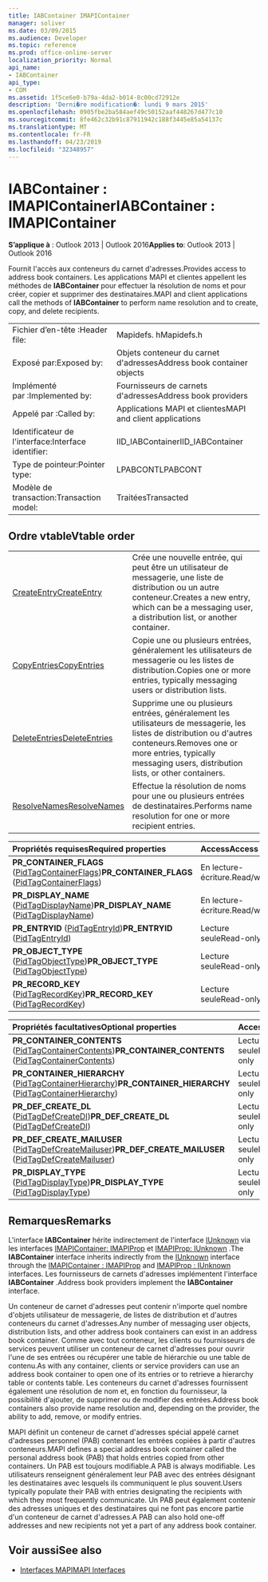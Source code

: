 ```yaml
---
title: IABContainer IMAPIContainer
manager: soliver
ms.date: 03/09/2015
ms.audience: Developer
ms.topic: reference
ms.prod: office-online-server
localization_priority: Normal
api_name:
- IABContainer
api_type:
- COM
ms.assetid: 1f5ce6e0-b79a-4da2-b014-8c00cd72912e
description: 'Derni�re modification�: lundi 9 mars 2015'
ms.openlocfilehash: 0905fbe2ba584aef49c50152aaf448267d477c10
ms.sourcegitcommit: 8fe462c32b91c87911942c188f3445e85a54137c
ms.translationtype: MT
ms.contentlocale: fr-FR
ms.lasthandoff: 04/23/2019
ms.locfileid: "32348957"
---
```

# <a name="iabcontainer--imapicontainer"></a><span data-ttu-id="b8ed4-103">IABContainer : IMAPIContainer</span><span class="sxs-lookup"><span data-stu-id="b8ed4-103">IABContainer : IMAPIContainer</span></span>

<span data-ttu-id="b8ed4-104">**S’applique à** : Outlook 2013 | Outlook 2016</span><span class="sxs-lookup"><span data-stu-id="b8ed4-104">**Applies to**: Outlook 2013 | Outlook 2016</span></span> 
  
<span data-ttu-id="b8ed4-105">Fournit l'accès aux conteneurs du carnet d'adresses.</span><span class="sxs-lookup"><span data-stu-id="b8ed4-105">Provides access to address book containers.</span></span> <span data-ttu-id="b8ed4-106">Les applications MAPI et clientes appellent les méthodes de **IABContainer** pour effectuer la résolution de noms et pour créer, copier et supprimer des destinataires.</span><span class="sxs-lookup"><span data-stu-id="b8ed4-106">MAPI and client applications call the methods of **IABContainer** to perform name resolution and to create, copy, and delete recipients.</span></span> 
  
|||
|:-----|:-----|
|<span data-ttu-id="b8ed4-107">Fichier d’en-tête :</span><span class="sxs-lookup"><span data-stu-id="b8ed4-107">Header file:</span></span>  <br/> |<span data-ttu-id="b8ed4-108">Mapidefs. h</span><span class="sxs-lookup"><span data-stu-id="b8ed4-108">Mapidefs.h</span></span>  <br/> |
|<span data-ttu-id="b8ed4-109">Exposé par:</span><span class="sxs-lookup"><span data-stu-id="b8ed4-109">Exposed by:</span></span>  <br/> |<span data-ttu-id="b8ed4-110">Objets conteneur du carnet d'adresses</span><span class="sxs-lookup"><span data-stu-id="b8ed4-110">Address book container objects</span></span>  <br/> |
|<span data-ttu-id="b8ed4-111">Implémenté par :</span><span class="sxs-lookup"><span data-stu-id="b8ed4-111">Implemented by:</span></span>  <br/> |<span data-ttu-id="b8ed4-112">Fournisseurs de carnets d'adresses</span><span class="sxs-lookup"><span data-stu-id="b8ed4-112">Address book providers</span></span>  <br/> |
|<span data-ttu-id="b8ed4-113">Appelé par :</span><span class="sxs-lookup"><span data-stu-id="b8ed4-113">Called by:</span></span>  <br/> |<span data-ttu-id="b8ed4-114">Applications MAPI et clientes</span><span class="sxs-lookup"><span data-stu-id="b8ed4-114">MAPI and client applications</span></span>  <br/> |
|<span data-ttu-id="b8ed4-115">Identificateur de l'interface:</span><span class="sxs-lookup"><span data-stu-id="b8ed4-115">Interface identifier:</span></span>  <br/> |<span data-ttu-id="b8ed4-116">IID_IABContainer</span><span class="sxs-lookup"><span data-stu-id="b8ed4-116">IID_IABContainer</span></span>  <br/> |
|<span data-ttu-id="b8ed4-117">Type de pointeur:</span><span class="sxs-lookup"><span data-stu-id="b8ed4-117">Pointer type:</span></span>  <br/> |<span data-ttu-id="b8ed4-118">LPABCONT</span><span class="sxs-lookup"><span data-stu-id="b8ed4-118">LPABCONT</span></span>  <br/> |
|<span data-ttu-id="b8ed4-119">Modèle de transaction:</span><span class="sxs-lookup"><span data-stu-id="b8ed4-119">Transaction model:</span></span>  <br/> |<span data-ttu-id="b8ed4-120">Traitées</span><span class="sxs-lookup"><span data-stu-id="b8ed4-120">Transacted</span></span>  <br/> |
   
## <a name="vtable-order"></a><span data-ttu-id="b8ed4-121">Ordre vtable</span><span class="sxs-lookup"><span data-stu-id="b8ed4-121">Vtable order</span></span>

|||
|:-----|:-----|
|[<span data-ttu-id="b8ed4-122">CreateEntry</span><span class="sxs-lookup"><span data-stu-id="b8ed4-122">CreateEntry</span></span>](iabcontainer-createentry.md) <br/> |<span data-ttu-id="b8ed4-123">Crée une nouvelle entrée, qui peut être un utilisateur de messagerie, une liste de distribution ou un autre conteneur.</span><span class="sxs-lookup"><span data-stu-id="b8ed4-123">Creates a new entry, which can be a messaging user, a distribution list, or another container.</span></span>  <br/> |
|[<span data-ttu-id="b8ed4-124">CopyEntries</span><span class="sxs-lookup"><span data-stu-id="b8ed4-124">CopyEntries</span></span>](iabcontainer-copyentries.md) <br/> |<span data-ttu-id="b8ed4-125">Copie une ou plusieurs entrées, généralement les utilisateurs de messagerie ou les listes de distribution.</span><span class="sxs-lookup"><span data-stu-id="b8ed4-125">Copies one or more entries, typically messaging users or distribution lists.</span></span>  <br/> |
|[<span data-ttu-id="b8ed4-126">DeleteEntries</span><span class="sxs-lookup"><span data-stu-id="b8ed4-126">DeleteEntries</span></span>](iabcontainer-deleteentries.md) <br/> |<span data-ttu-id="b8ed4-127">Supprime une ou plusieurs entrées, généralement les utilisateurs de messagerie, les listes de distribution ou d'autres conteneurs.</span><span class="sxs-lookup"><span data-stu-id="b8ed4-127">Removes one or more entries, typically messaging users, distribution lists, or other containers.</span></span>  <br/> |
|[<span data-ttu-id="b8ed4-128">ResolveNames</span><span class="sxs-lookup"><span data-stu-id="b8ed4-128">ResolveNames</span></span>](iabcontainer-resolvenames.md) <br/> |<span data-ttu-id="b8ed4-129">Effectue la résolution de noms pour une ou plusieurs entrées de destinataires.</span><span class="sxs-lookup"><span data-stu-id="b8ed4-129">Performs name resolution for one or more recipient entries.</span></span>  <br/> |
   
|<span data-ttu-id="b8ed4-130">**Propriétés requises**</span><span class="sxs-lookup"><span data-stu-id="b8ed4-130">**Required properties**</span></span>|<span data-ttu-id="b8ed4-131">**Access**</span><span class="sxs-lookup"><span data-stu-id="b8ed4-131">**Access**</span></span>|
|:-----|:-----|
|<span data-ttu-id="b8ed4-132">**PR_CONTAINER_FLAGS** ([PidTagContainerFlags](pidtagcontainerflags-canonical-property.md))</span><span class="sxs-lookup"><span data-stu-id="b8ed4-132">**PR_CONTAINER_FLAGS** ([PidTagContainerFlags](pidtagcontainerflags-canonical-property.md))</span></span>  <br/> |<span data-ttu-id="b8ed4-133">En lecture-écriture.</span><span class="sxs-lookup"><span data-stu-id="b8ed4-133">Read/write</span></span>  <br/> |
|<span data-ttu-id="b8ed4-134">**PR_DISPLAY_NAME** ([PidTagDisplayName](pidtagdisplayname-canonical-property.md))</span><span class="sxs-lookup"><span data-stu-id="b8ed4-134">**PR_DISPLAY_NAME** ([PidTagDisplayName](pidtagdisplayname-canonical-property.md))</span></span>  <br/> |<span data-ttu-id="b8ed4-135">En lecture-écriture.</span><span class="sxs-lookup"><span data-stu-id="b8ed4-135">Read/write</span></span>  <br/> |
|<span data-ttu-id="b8ed4-136">**PR_ENTRYID** ([PidTagEntryId](pidtagentryid-canonical-property.md))</span><span class="sxs-lookup"><span data-stu-id="b8ed4-136">**PR_ENTRYID** ([PidTagEntryId](pidtagentryid-canonical-property.md))</span></span>  <br/> |<span data-ttu-id="b8ed4-137">Lecture seule</span><span class="sxs-lookup"><span data-stu-id="b8ed4-137">Read-only</span></span>  <br/> |
|<span data-ttu-id="b8ed4-138">**PR_OBJECT_TYPE** ([PidTagObjectType](pidtagobjecttype-canonical-property.md))</span><span class="sxs-lookup"><span data-stu-id="b8ed4-138">**PR_OBJECT_TYPE** ([PidTagObjectType](pidtagobjecttype-canonical-property.md))</span></span>  <br/> |<span data-ttu-id="b8ed4-139">Lecture seule</span><span class="sxs-lookup"><span data-stu-id="b8ed4-139">Read-only</span></span>  <br/> |
|<span data-ttu-id="b8ed4-140">**PR_RECORD_KEY** ([PidTagRecordKey](pidtagrecordkey-canonical-property.md))</span><span class="sxs-lookup"><span data-stu-id="b8ed4-140">**PR_RECORD_KEY** ([PidTagRecordKey](pidtagrecordkey-canonical-property.md))</span></span>  <br/> |<span data-ttu-id="b8ed4-141">Lecture seule</span><span class="sxs-lookup"><span data-stu-id="b8ed4-141">Read-only</span></span>  <br/> |
   
|<span data-ttu-id="b8ed4-142">**Propriétés facultatives**</span><span class="sxs-lookup"><span data-stu-id="b8ed4-142">**Optional properties**</span></span>|<span data-ttu-id="b8ed4-143">**Access**</span><span class="sxs-lookup"><span data-stu-id="b8ed4-143">**Access**</span></span>|
|:-----|:-----|
|<span data-ttu-id="b8ed4-144">**PR_CONTAINER_CONTENTS** ([PidTagContainerContents](pidtagcontainercontents-canonical-property.md))</span><span class="sxs-lookup"><span data-stu-id="b8ed4-144">**PR_CONTAINER_CONTENTS** ([PidTagContainerContents](pidtagcontainercontents-canonical-property.md))</span></span>  <br/> |<span data-ttu-id="b8ed4-145">Lecture seule</span><span class="sxs-lookup"><span data-stu-id="b8ed4-145">Read-only</span></span>  <br/> |
|<span data-ttu-id="b8ed4-146">**PR_CONTAINER_HIERARCHY** ([PidTagContainerHierarchy](pidtagcontainerhierarchy-canonical-property.md))</span><span class="sxs-lookup"><span data-stu-id="b8ed4-146">**PR_CONTAINER_HIERARCHY** ([PidTagContainerHierarchy](pidtagcontainerhierarchy-canonical-property.md))</span></span>  <br/> |<span data-ttu-id="b8ed4-147">Lecture seule</span><span class="sxs-lookup"><span data-stu-id="b8ed4-147">Read-only</span></span>  <br/> |
|<span data-ttu-id="b8ed4-148">**PR_DEF_CREATE_DL** ([PidTagDefCreateDl](pidtagdefcreatedl-canonical-property.md))</span><span class="sxs-lookup"><span data-stu-id="b8ed4-148">**PR_DEF_CREATE_DL** ([PidTagDefCreateDl](pidtagdefcreatedl-canonical-property.md))</span></span>  <br/> |<span data-ttu-id="b8ed4-149">Lecture seule</span><span class="sxs-lookup"><span data-stu-id="b8ed4-149">Read-only</span></span>  <br/> |
|<span data-ttu-id="b8ed4-150">**PR_DEF_CREATE_MAILUSER** ([PidTagDefCreateMailuser](pidtagdefcreatemailuser-canonical-property.md))</span><span class="sxs-lookup"><span data-stu-id="b8ed4-150">**PR_DEF_CREATE_MAILUSER** ([PidTagDefCreateMailuser](pidtagdefcreatemailuser-canonical-property.md))</span></span>  <br/> |<span data-ttu-id="b8ed4-151">Lecture seule</span><span class="sxs-lookup"><span data-stu-id="b8ed4-151">Read-only</span></span>  <br/> |
|<span data-ttu-id="b8ed4-152">**PR_DISPLAY_TYPE** ([PidTagDisplayType](pidtagdisplaytype-canonical-property.md))</span><span class="sxs-lookup"><span data-stu-id="b8ed4-152">**PR_DISPLAY_TYPE** ([PidTagDisplayType](pidtagdisplaytype-canonical-property.md))</span></span>  <br/> |<span data-ttu-id="b8ed4-153">Lecture seule</span><span class="sxs-lookup"><span data-stu-id="b8ed4-153">Read-only</span></span>  <br/> |
   
## <a name="remarks"></a><span data-ttu-id="b8ed4-154">Remarques</span><span class="sxs-lookup"><span data-stu-id="b8ed4-154">Remarks</span></span>

<span data-ttu-id="b8ed4-155">L'interface **IABContainer** hérite indirectement de l'interface [IUnknown](https://msdn.microsoft.com/library/ms680509%28VS.85%29.aspx) via les interfaces [IMAPIContainer: IMAPIProp](imapicontainerimapiprop.md) et [IMAPIProp: IUnknown](imapipropiunknown.md) .</span><span class="sxs-lookup"><span data-stu-id="b8ed4-155">The **IABContainer** interface inherits indirectly from the [IUnknown](https://msdn.microsoft.com/library/ms680509%28VS.85%29.aspx) interface through the [IMAPIContainer : IMAPIProp](imapicontainerimapiprop.md) and [IMAPIProp : IUnknown](imapipropiunknown.md) interfaces.</span></span> <span data-ttu-id="b8ed4-156">Les fournisseurs de carnets d'adresses implémentent l'interface **IABContainer** .</span><span class="sxs-lookup"><span data-stu-id="b8ed4-156">Address book providers implement the **IABContainer** interface.</span></span> 
  
<span data-ttu-id="b8ed4-157">Un conteneur de carnet d'adresses peut contenir n'importe quel nombre d'objets utilisateur de messagerie, de listes de distribution et d'autres conteneurs du carnet d'adresses.</span><span class="sxs-lookup"><span data-stu-id="b8ed4-157">Any number of messaging user objects, distribution lists, and other address book containers can exist in an address book container.</span></span> <span data-ttu-id="b8ed4-158">Comme avec tout conteneur, les clients ou fournisseurs de services peuvent utiliser un conteneur de carnet d'adresses pour ouvrir l'une de ses entrées ou récupérer une table de hiérarchie ou une table de contenu.</span><span class="sxs-lookup"><span data-stu-id="b8ed4-158">As with any container, clients or service providers can use an address book container to open one of its entries or to retrieve a hierarchy table or contents table.</span></span> <span data-ttu-id="b8ed4-159">Les conteneurs du carnet d'adresses fournissent également une résolution de nom et, en fonction du fournisseur, la possibilité d'ajouter, de supprimer ou de modifier des entrées.</span><span class="sxs-lookup"><span data-stu-id="b8ed4-159">Address book containers also provide name resolution and, depending on the provider, the ability to add, remove, or modify entries.</span></span>
  
<span data-ttu-id="b8ed4-160">MAPI définit un conteneur de carnet d'adresses spécial appelé carnet d'adresses personnel (PAB) contenant les entrées copiées à partir d'autres conteneurs.</span><span class="sxs-lookup"><span data-stu-id="b8ed4-160">MAPI defines a special address book container called the personal address book (PAB) that holds entries copied from other containers.</span></span> <span data-ttu-id="b8ed4-161">Un PAB est toujours modifiable.</span><span class="sxs-lookup"><span data-stu-id="b8ed4-161">A PAB is always modifiable.</span></span> <span data-ttu-id="b8ed4-162">Les utilisateurs renseignent généralement leur PAB avec des entrées désignant les destinataires avec lesquels ils communiquent le plus souvent.</span><span class="sxs-lookup"><span data-stu-id="b8ed4-162">Users typically populate their PAB with entries designating the recipients with which they most frequently communicate.</span></span> <span data-ttu-id="b8ed4-163">Un PAB peut également contenir des adresses uniques et des destinataires qui ne font pas encore partie d'un conteneur de carnet d'adresses.</span><span class="sxs-lookup"><span data-stu-id="b8ed4-163">A PAB can also hold one-off addresses and new recipients not yet a part of any address book container.</span></span>
  
## <a name="see-also"></a><span data-ttu-id="b8ed4-164">Voir aussi</span><span class="sxs-lookup"><span data-stu-id="b8ed4-164">See also</span></span>

- [<span data-ttu-id="b8ed4-165">Interfaces MAPI</span><span class="sxs-lookup"><span data-stu-id="b8ed4-165">MAPI Interfaces</span></span>](mapi-interfaces.md)

